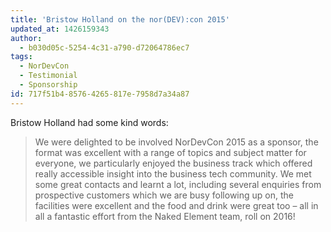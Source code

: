 ```yaml
---
title: 'Bristow Holland on the nor(DEV):con 2015'
updated_at: 1426159343
author:
  - b030d05c-5254-4c31-a790-d72064786ec7
tags:
  - NorDevCon
  - Testimonial
  - Sponsorship
id: 717f51b4-8576-4265-817e-7958d7a34a87
---
```

Bristow Holland had some kind words:

> We were delighted to be involved NorDevCon 2015 as a sponsor, the format was excellent with a range of topics and subject matter for everyone, we particularly enjoyed the business track which offered really accessible insight into the business tech community. We met some great contacts and learnt a lot, including several enquiries from prospective customers which we are busy following up on, the facilities were excellent and the food and drink were great too – all in all a fantastic effort from the Naked Element team, roll on 2016!

